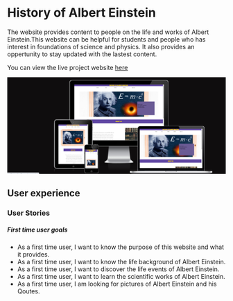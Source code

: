 # History of Albert Einstein

The website provides content to people on the life and works of Albert Einstein.This website can be helpful for students and people who has interest in foundations of science and physics. It also provides an oppertunity to stay updated with the lastest content.

You can view the live project website [here](https://zahid295.github.io/History-of-Albert-Einstein/)

<img src="assets/readme_photos/Readme_front.png" alt="Website screenshots on different devices" >

## User experience

### User Stories

##### First time user goals

- As a first time user, I want to know the purpose of this website and what it provides.
- As a first time user, I want to know the life background of Albert Einstein.
- As a first time user, I want to discover the life events of Albert Einstein.
- As a first time user, I want to learn the scientific works of Albert Einstein.
- As a first time user, I am looking for pictures of Albert Einstein and his Qoutes.
